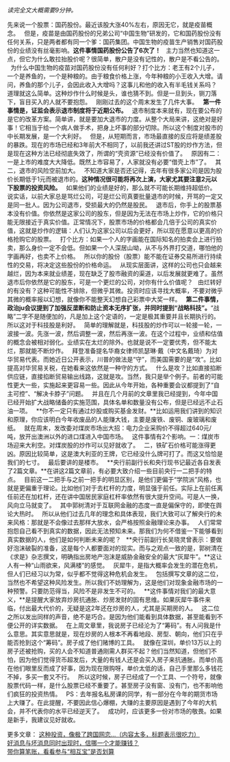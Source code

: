 *读完全文大概需要9分钟。*
  
先来说一个股票：国药股份。最近该股大涨40%左右，原因无它，就是疫苗概念。
 
但是，疫苗是由国药股份的兄弟公司“中国生物”研发的，它和国药股份没有任何关系，只是两者都有同一个爹：国药集团。中国生物的疫苗生产销售对国药股份的业绩没有丝毫影响。**这件事情国药股份公告了6次了！**
 
主力当然也知道这一点，但它为什么敢拉抬股价呢？很简单，散户是没有记性的，散户是不看公告的。
 
为什么中国生物的疫苗对国药股份没有任何利好？打个比方：老王有2个儿子，一个是养鱼的，一个是种粮的。由于粮食价格上涨，今年种粮的小王收入大增。请问，养鱼的那个儿子，会因此收入大增吗？这事儿和他的收入有半毛钱关系吗？
 
道理就这么简单。这种炒作什么时候是头，谁也猜不到。但是一旦到头，铡刀落下，盲目买入的人就不要抱怨。
 
刚刚过去的这个周末发生了几件大事。
 
**第一件事情是，证监会表示退市制度将于近期公布。**
 
退市制度本来就有，现在要公布的是它的改革方案。简单讲，就是要加大退市的力度。从整个大局来讲，这绝对是好事！它相当于给一个病人做手术，把身上坏事的部分切除。所以这个制度对股市的中长期发展，是一个大利好。
 
但是，从短期而言，市场最直接的反应将是绩差股的暴跌。现在的市场已经和3年前大不相同了，以前我还讲过ST股的炒作方法，但是现在这种方法已经彻底失效了，所谓的“壳资源”已经没有价值了。
 
原因有二：一是上市的难度大大降低。既然上市容易了，人家就没有必要“借壳上市”了。
 
其二，退市的风险空前加大。
 
不知道大家是否还记得，去年有很多家公司是因为股价长期低于1元而被退市的。**这种情况很可能将再次上演，大家尤其要注意2元以下股票的投资风险。**
 
如果他们的业绩是好的，那么就不可能长期维持超低价。
 
说实话，以前大家总是骂烂公司，可是烂公司真要批量退市的时候，开骂的一定又是同一批人。因为公司退市，受损最大的仍然是股民。
 
退市后，你手上的股票基本没有价值。你依然是这家公司的股东，但是因为无法在市场上炒作，它的价格只能无限接近于真实价值。正常情况下，股票市场的价格都会几倍于公司的真实价值，这就是炒作的逻辑：人们认为这家公司以后会更好，所以现在愿意以更高的价格抢购它的股票。
 
打个比方：如果一个人的字画能在国际知名的拍卖会上进行拍卖，那么身价一定不会低。但如果一个人深居山坳，从不与外界打交道，哪怕他的字画再好，也卖不上价格。
 
所以你的股份（股票）能不能在证券交易所进行持续性的交易，将决定这些股份的价格命运。
 
从现实层面讲，这样的公司也只会越来越烂，因为本来就业绩差，现在缺乏了股市融资的渠道，以后发展就更难了。虽然退市后你依然是它的股东，可是一个更烂的公司，对你有什么价值呢？
 
由烂转好的有没有？这种可能性不排除，但微乎其微。投资时应该寻找大概率，不要对微乎其微的概率报以幻想，就像你不能整天幻想自己彩票中大奖一样。
 
**第二件事情，政治ju会议提到了加强反垄断和防止资本无序扩张，并同时提到“战略科技”。**“战略”二字不是随便加的，凡是加上这个定语的，一定是极其重要并且长期执行的。所以这对于科技股是利好。
 
简单的理解就是，科技股的炒作可以一轮接一轮，一波接一波。先涨一波，然后调整一波，然后再涨一波。在这个过程中，业绩和估值的概念会被相对弱化。业绩实在太烂的除外。也就是说不一定要优秀，但不能太烂，那就能不断炒作。
 
拜登准备提名华裔女律师凯瑟琳·戴（中文名戴琦）为对华贸易代表。而她近日公开表示，川普的做法是“守”，而美国需要的是“攻”。比如提高对华贸易关税，在她看来这依然是一种守的方式。
 
什么是攻？比如直接掐断供应链，直接掐断贸易输出线路，这就是攻。当然，我只是举个例子。前者的可能性更大一些，实施起来更容易一些。因此从今年开始，各种重要会议都提到了“自主可控”、“解决卡脖子”问题。
 
并且在几个月前的文章里我已经提到，今年中国已经开始扩大战略储备的实施范围，具体名单和数量没有公布，但是已经远不止石油一项。
 
**你不一定只有通过炒股或购买基金发财。**比如运用我们讲到的知识和原理，你应该明白今年收废品的人能赚大钱，主要是废铁、废铜、废玻璃和废纸。
 
就在周末，发改委对煤炭市场出大招：电力企业采购价不得超过640元/吨，放开出澳洲以外的进口煤进入中国市场。
 
这件事情有2个影响。一：煤炭市场迎来大利空。对煤炭股的炒作可以见好就收了。
 
二，铁矿石价格可能涨得更凶。原因比较简单，这是澳大利亚的王牌，它已经没什么牌可打了。而这又恰恰是我们的七寸。
 
最后要讲的是楼市。
 
**央行前副行长和央行现书记最近各自发表了2篇文章。**在讲这2篇文章前，有必要大致介绍一些目前央行一二把手的特点。
 
目前这一二把手与之前一把手的明显区别，是他们更偏于“学院派”风格，也就是更偏重于理论。比如他们对于去杠杆的力度，明显强于前任。实际上在前任离任前还在加杠杆，还在讲中国居民家庭杠杆率依然有很大提升空间。可是人一换，风向立马就变了。
 
其中郭树清对于互联网金融的态度一直是偏保守的，即使在舆论大热时。
 
所以从他们过去几年的理念和具体表现，我们大致可以了解央行的未来风格：那就是不会像过去那样大放水，会严格按照金融理论来办事。
 
人们常常抱怨自己看不到真实的数据，因此无法预知未来。那我们为何不借鉴一下能够看到真实数据的人，他们是如何判断未来的呢？
 
**央行前副行长吴晓灵曾表示：要做好泡沫破裂的准备，这是每个人都要面对的现实。而与之观点一致的是，郭树清在《求是》杂志撰文，明确指出房地产泡沫是威胁金融安全的最大“灰犀牛”。**这让人有一种“山雨欲来，风满楼”的感觉。
 
灰犀牛，是指大概率会发生的潜在危机，但人们已经习以为常，似乎都不觉得这种危机会发生。
 
包括撰写文章的这二位，当然也不希望这种风险发生。所以我们不妨理解为，这是他们对现象金融市场的一种预警。只要防范得当，风险不是非发生不可的。
 
**这件事情对我们的最大意义，**是提醒大家放弃炒房抗通胀、炒房发财的固有思维。如果灰犀牛事件来临，付出最大代价的，无疑是这2年还在炒房的人，尤其是买期房的人。
 
这二位之所以发出同样的声音，绝不是巧合。是因为他们能看到具体数据，甚至能看到不便公开的详实数据。
 
在上周文章里，我说房子已经沦为了“筹码”。有人问我是什么意思。其实意思就是，现在炒房的人根本不再看地段、房型、朝向，他们只在乎能否抢到这个“筹码”。房子成了他们赌博的工具。
 
就像在深圳，单价13万以上的房子还被抢购，买的人会不知道普通刚需人群买不起？他们当然知道，但他们不怕，因为他们觉得货币超发后，大量的有钱人还是会买入房子来抗通胀。而单价高在他们眼里反而成了好事，因为现在限购呀，单价太低的话，自己手里那么多钱花不掉，多买一套又不行。
 
所以这时候，房子已经成了一个工具、一个符号，就像股票代码一样，是什么股票已经不重要了。甚至房子没有窗、没有门，也不影响他们疯狂的投资热情。
 
PS：去年报名私房课的同学，有一部分在今年的期货市场上大赚了。在此提醒，不要因此信心爆棚，大赚的主要原因是遇到了今年的大机会，并不代表你的水平已经逆天了。
 
成功时，应该更多一份对市场的敬畏。如果是新手，我建议见好就收。
  
  
更多文章：
[这种投资，像极了跨国网恋...（内容太多，标题表示很吃力）][...]  
[好消息与坏消息同时出现时，信哪一个才能赚钱？][Link 1]  
[带你算笔账，看看参与“相互宝”是否划算][Link 2]  
  

[...]: http://mp.weixin.qq.com/s?__biz=MzU0NTkyOTAzMw==&mid=2247491038&idx=1&sn=7f563a2c6f2b62524062978d30acfba5&chksm=fb643ff8cc13b6ee7940e4f5f80d5f042ec7963a63cc9b97ed8efefa5030f953b0f683f6870a&scene=21#wechat_redirect
[Link 1]: http://mp.weixin.qq.com/s?__biz=MzU0NTkyOTAzMw==&mid=2247491033&idx=1&sn=80379468dc2f39d434ff605cb39de44b&chksm=fb643fffcc13b6e9e27510c2e362578fee3b81c89d7770862e2e1542e0aa79365315edf82572&scene=21#wechat_redirect
[Link 2]: http://mp.weixin.qq.com/s?__biz=MzU0NTkyOTAzMw==&mid=2247491028&idx=1&sn=d3c7061a29e28c4cd476ff1cc9710d90&chksm=fb643ff2cc13b6e41a09868da9a94863778565be756f40fdcbf56a45a3ab2fc4dde374986fdc&scene=21#wechat_redirect